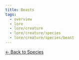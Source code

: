 ```yaml
---
title: Beasts
tags:
  - overview
  - lore
  - lore/creature
  - lore/creature/species
  - lore/creature/species/beast
---
```


[<- Back to Species](../index.md)
